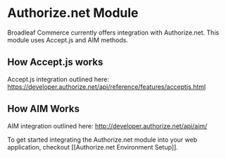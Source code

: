 # Authorize.net Module

Broadleaf Commerce currently offers integration with Authorize.net. This module uses Accept.js and AIM methods.

## How Accept.js works
Accept.js integration outlined here: https://developer.authorize.net/api/reference/features/acceptjs.html

## How AIM Works
AIM integration outlined here: http://developer.authorize.net/api/aim/

To get started integrating the Authorize.net module into your web application, checkout [[Authorize.net Environment Setup]].
